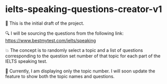 # ielts-speaking-questions-creator-v1

📝 This is the initial draft of the project.

🔍 I will be sourcing the questions from the following link: https://www.bestmytest.com/ielts/speaking

💥 The concept is to randomly select a topic and a list of questions corresponding to the question set number of that topic for each part of the IELTS speaking test.

🚀 Currently, I am displaying only the topic number. I will soon update the feature to show both the topic names and questions.
